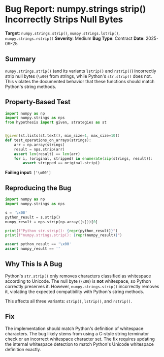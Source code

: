 # Bug Report: numpy.strings strip() Incorrectly Strips Null Bytes

**Target**: `numpy.strings.strip()`, `numpy.strings.lstrip()`, `numpy.strings.rstrip()`
**Severity**: Medium
**Bug Type**: Contract
**Date**: 2025-09-25

## Summary

`numpy.strings.strip()` (and its variants `lstrip()` and `rstrip()`) incorrectly strip null bytes (`\x00`) from strings, while Python's `str.strip()` does not. This violates the documented behavior that these functions should match Python's string methods.

## Property-Based Test

```python
import numpy as np
import numpy.strings as nps
from hypothesis import given, strategies as st


@given(st.lists(st.text(), min_size=1, max_size=10))
def test_operations_on_arrays(strings):
    arr = np.array(strings)
    result = nps.strip(arr)
    assert len(result) == len(arr)
    for i, (original, stripped) in enumerate(zip(strings, result)):
        assert stripped == original.strip()
```

**Failing input**: `['\x00']`

## Reproducing the Bug

```python
import numpy as np
import numpy.strings as nps

s = '\x00'
python_result = s.strip()
numpy_result = nps.strip(np.array([s]))[0]

print(f"Python str.strip(): {repr(python_result)}")
print(f"numpy.strings.strip(): {repr(numpy_result)}")

assert python_result == '\x00'
assert numpy_result == ''
```

## Why This Is A Bug

Python's `str.strip()` only removes characters classified as whitespace according to Unicode. The null byte (`\x00`) is **not** whitespace, so Python correctly preserves it. However, `numpy.strings.strip()` incorrectly removes it, violating the expected compatibility with Python's string methods.

This affects all three variants: `strip()`, `lstrip()`, and `rstrip()`.

## Fix

The implementation should match Python's definition of whitespace characters. The bug likely stems from using a C-style string terminator check or an incorrect whitespace character set. The fix requires updating the internal whitespace detection to match Python's Unicode whitespace definition exactly.